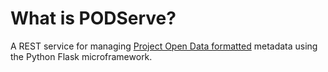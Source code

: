 What is PODServe?
======

A REST service for managing [Project Open Data formatted](http://project-open-data.github.io/) metadata using the Python Flask microframework.
